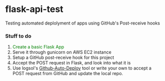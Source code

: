 # flask-api-test
Testing automated deplolyment of apps using GitHub's Post-receive hooks



### Stuff to do

1. <span style="color:green">Create a basic Flask App</span>
2. Serve it through gunicorn on AWS EC2 instance
3. Setup a GitHub post-receive hook for this project
4. Accept the POST request in Flask, and look into what it is
5. Use logsol's [Github-Auto-Deploy](https://github.com/logsol/Github-Auto-Deploy) tool or write your own 
to accept a POST request from GitHub and update the local repo.
